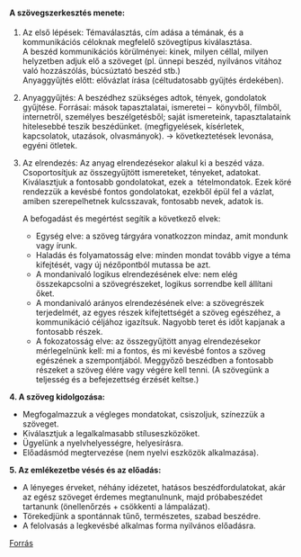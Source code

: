 #### A szövegszerkesztés menete:

1. Az első lépések: Témaválasztás, cím adása a témának, és a kommunikációs céloknak megfelelő szövegtípus kiválasztása.  
	A beszéd kommunikációs körülményei: kinek, milyen céllal, milyen helyzetben adjuk elő a szöveget (pl. ünnepi beszéd, nyilvános vitához való hozzászólás, búcsúztató beszéd stb.)  
	Anyaggyűjtés előtt: elővázlat írása (céltudatosabb gyűjtés érdekében).

2. Anyaggyűjtés: A beszédhez szükséges adtok, tények, gondolatok gyűjtése.
	Forrásai: mások tapasztalatai, ismeretei –  könyvből, filmből, internetről, személyes beszélgetésből; saját ismereteink, tapasztalataink hitelesebbé teszik beszédünket. (megfigyelések, kísérletek, kapcsolatok, utazások, olvasmányok). -> következtetések levonása, egyéni ötletek.
 
 3. Az elrendezés:
	Az anyag elrendezésekor alakul ki a beszéd váza. Csoportosítjuk az összegyűjtött ismereteket, tényeket, adatokat. Kiválasztjuk a fontosabb gondolatokat, ezek a  tételmondatok. Ezek köré rendezzük a kevésbé fontos gondolatokat, ezekből épül fel a vázlat, amiben szerepelhetnek kulcsszavak, fontosabb nevek, adatok is.

	A befogadást és megértést segítik a következő elvek:
	- Egység elve: a szöveg tárgyára vonatkozzon mindaz, amit mondunk vagy írunk.
	- Haladás és folyamatosság elve: minden mondat tovább vigye a téma kifejtését, vagy új nézőpontból mutassa be azt.
	- A mondanivaló logikus elrendezésének elve: nem elég összekapcsolni a szövegrészeket, logikus sorrendbe kell állítani őket.
	- A mondanivaló arányos elrendezésének elve: a szövegrészek terjedelmét, az egyes részek kifejtettségét a szöveg egészéhez, a kommunikáció céljához igazítsuk. Nagyobb teret és időt kapjanak a fontosabb részek.
	- A fokozatosság elve: az összegyűjtött anyag elrendezésekor mérlegelnünk kell: mi a fontos, és mi kevésbé fontos a szöveg egészének a szempontjából. Meggyőző beszédben a fontosabb részeket a szöveg élére vagy végére kell tenni. (A szövegünk a teljesség és a befejezettség érzését keltse.)

**4. A szöveg kidolgozása:**

- Megfogalmazzuk a végleges mondatokat, csiszoljuk, színezzük a szöveget.
- Kiválasztjuk a legalkalmasabb stíluseszközöket.
- Ügyelünk a nyelvhelyességre, helyesírásra.
- Előadásmód megtervezése (nem nyelvi eszközök alkalmazása).

**5. Az emlékezetbe vésés és az előadás:**

- A lényeges érveket, néhány idézetet, hatásos beszédfordulatokat, akár az egész szöveget érdemes megtanulnunk, majd próbabeszédet tartanunk (önellenőrzés + csökkenti a lámpalázat).
- Törekedjünk a spontánnak tűnő, természetes, szabad beszédre.
- A felolvasás a legkevésbé alkalmas forma nyilvános előadásra.

[Forrás](https://erettsegitetelek.com/2021/01/a-beszed-felepitese-a-szovegszerkesztes-lepesei-az-anyaggyujtestol-a-megszolalasig/)

